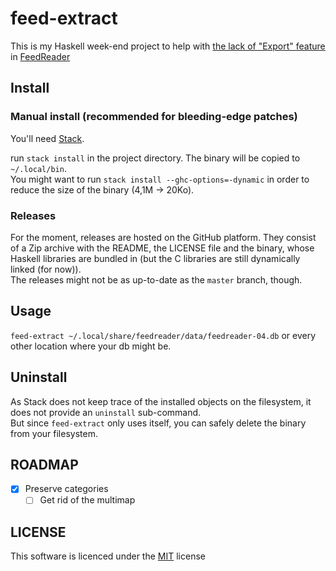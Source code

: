 # feed-extract

This is my Haskell week-end project to help with [the lack of "Export" feature](https://github.com/jangernert/FeedReader/issues/334) in [FeedReader](https://jangernert.github.io/FeedReader/)

## Install

### Manual install (recommended for bleeding-edge patches)

You'll need [Stack](https://haskellstack.org).

run `stack install` in the project directory. The binary will be copied to `~/.local/bin`.  
You might want to run `stack install --ghc-options=-dynamic` in order to reduce the size of the binary (4,1M → 20Ko).

### Releases

For the moment, releases are hosted on the GitHub platform. They consist of a Zip archive with the README, the LICENSE file and the binary, whose Haskell
libraries are bundled in (but the C libraries are still dynamically linked (for now)).  
The releases might not be as up-to-date as the `master` branch, though.

## Usage

`feed-extract ~/.local/share/feedreader/data/feedreader-04.db` or every other location where your db might be.

## Uninstall

As Stack does not keep trace of the installed objects on the filesystem, it does not provide an `uninstall` sub-command.  
But since `feed-extract` only uses itself, you can safely delete the binary from your filesystem.

## ROADMAP

- [x] Preserve categories
  - [ ] Get rid of the multimap

## LICENSE

This software is licenced under the [MIT](LICENSE.md) license

